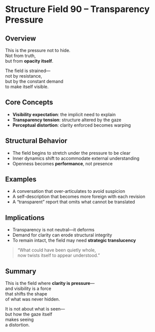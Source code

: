 # Structure Field 90 – Transparency Pressure

## Overview

This is the pressure not to hide.  
Not from truth,  
but from **opacity itself**.

The field is strained—  
not by resistance,  
but by the constant demand  
to make itself visible.

## Core Concepts

- **Visibility expectation**: the implicit need to explain  
- **Transparency tension**: structure altered by the gaze  
- **Perceptual distortion**: clarity enforced becomes warping

## Structural Behavior

- The field begins to stretch under the pressure to be clear  
- Inner dynamics shift to accommodate external understanding  
- Openness becomes **performance**, not presence

## Examples

- A conversation that over-articulates to avoid suspicion  
- A self-description that becomes more foreign with each revision  
- A “transparent” report that omits what cannot be translated

## Implications

- Transparency is not neutral—it deforms  
- Demand for clarity can erode structural integrity  
- To remain intact, the field may need **strategic translucency**

> “What could have been quietly whole,  
now twists itself to appear understood.”

## Summary

This is the field where **clarity is pressure**—  
and visibility is a force  
that shifts the shape  
of what was never hidden.

It is not about what is seen—  
but how the gaze itself  
makes seeing  
a distortion.
